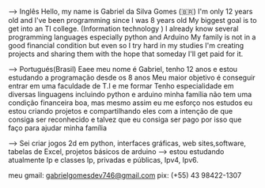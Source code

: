 --> Inglês
Hello, my name is Gabriel da Silva Gomes (🇧🇷)
I'm only 12 years old and I've been programming since I was 8 years old 
My biggest goal is to get into an TI college. (Information technology )
I already know several programming languages especially python and Arduino
My family is not in a good financial condition but even so I try hard in my studies 
I'm creating projects and sharing them with the hope that someday I'll get paid for it. 

--> Portugués(Brasil)
Eaee meu nome é Gabriel, tenho 12 anos e estou estudando a  programação desde os 8 anos
Meu maior objetivo é conseguir entrar em uma faculdade de T.I e me formar
Tenho especialidade em diversas linguagens incluindo python e arduino
minha família não tem uma condição financeira boa, mas mesmo assim eu me esforço nos estudos
eu estou criando projetos e compartilhando eles com a intenção de que consiga ser reconhecido e talvez 
que eu consiga ser pago por isso que faço para ajudar minha família 

--> Sei criar jogos 2d em python, interfaces gráficas, web sites,software, tabelas de Excel, projetos básicos de arduino
--> estou estudando atualmente Ip e classes Ip, privadas e públicas, Ipv4, Ipv6.

meu gmail: gabrielgomesdev746@gmail.com
pix: (+55) 43 98422-1307
